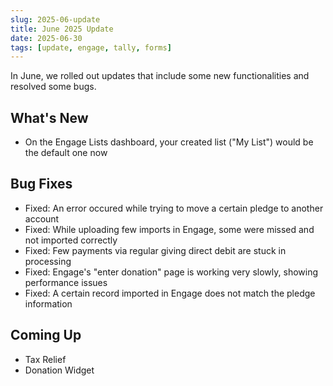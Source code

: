 ```yaml
---
slug: 2025-06-update
title: June 2025 Update
date: 2025-06-30
tags: [update, engage, tally, forms]
---
```


In June, we rolled out updates that include some new functionalities and resolved some bugs.

<!--truncate-->

## What's New

- On the Engage Lists dashboard, your created list ("My List") would be the default one now

## Bug Fixes

- Fixed: An error occured while trying to move a certain pledge to another account
- Fixed: While uploading few imports in Engage, some were missed and not imported correctly
- Fixed: Few payments via regular giving direct debit are stuck in processing 
- Fixed: Engage's "enter donation" page is working very slowly, showing performance issues
- Fixed: A certain record imported in Engage does not match the pledge information 

## Coming Up

- Tax Relief
- Donation Widget